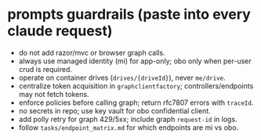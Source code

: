 # prompts guardrails (paste into every claude request)

- do not add razor/mvc or browser graph calls.
- always use managed identity (mi) for app-only; obo only when per-user crud is required.
- operate on container drives (`drives/{driveId}`), never `me/drive`.
- centralize token acquisition in `graphclientfactory`; controllers/endpoints may not fetch tokens.
- enforce policies before calling graph; return rfc7807 errors with `traceId`.
- no secrets in repo; use key vault for obo confidential client.
- add polly retry for graph 429/5xx; include graph `request-id` in logs.
- follow `tasks/endpoint_matrix.md` for which endpoints are mi vs obo.
